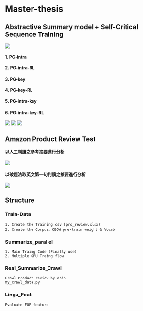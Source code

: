 # Master-thesis
## Abstractive Summary model + Self-Critical Sequence Training
![](https://i.imgur.com/0wRbOpx.png)

#### 1. PG-intra
#### 2. PG-intra-RL
#### 3. PG-key
#### 4. PG-key-RL
#### 5. PG-intra-key
#### 6. PG-intra-key-RL


![](https://i.imgur.com/rThJOuj.png)
![](https://i.imgur.com/JIBHiRq.png)
![](https://i.imgur.com/HPByDHB.png)


## Amazon Product Review Test
#### 以人工判讀之參考摘要進行分析
![](https://i.imgur.com/546VYyk.png)
#### 以破題法取英文第一句判讀之摘要進行分析
![](https://i.imgur.com/qIA9vve.png)


## Structure
### Train-Data
    1. Create the Training csv (pro_review.xlsx)
    2. Create the Corpus、CBOW pre-train weight & Vocab
    
### Summarize_parallel
    1. Main Traing Code (Finally use)
    2. Multiple GPU Traing flow

### Real_Summarize_Crawl
    Crawl Product review by asin
    my_crawl_data.py
    
### Lingu_Feat
    Evaluate FOP feature
